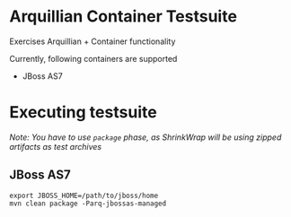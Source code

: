 Arquillian Container Testsuite
==============================

Exercises Arquillian + Container functionality

Currently, following containers are supported

* JBoss AS7 

Executing testsuite
===================

*Note: You have to use `package` phase, as ShrinkWrap will be using zipped artifacts as test archives*


JBoss AS7
---------
    
    export JBOSS_HOME=/path/to/jboss/home
    mvn clean package -Parq-jbossas-managed

